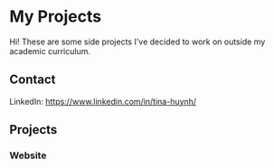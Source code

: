 # My Projects
Hi! These are some side projects I've decided to work on outside my academic curriculum.

## Contact
LinkedIn: https://www.linkedin.com/in/tina-huynh/

## Projects
### Website
